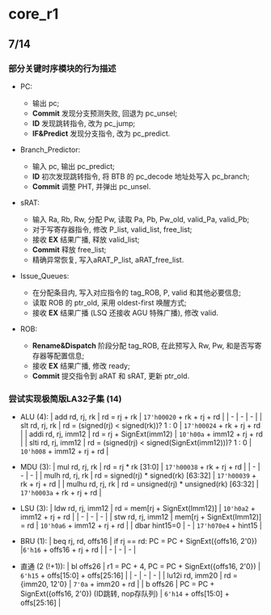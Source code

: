 # core_r1 #

## 7/14 ##

### 部分关键时序模块的行为描述 ###

- PC:
    - 输出 pc;
    - **Commit** 发现分支预测失败, 回退为 pc_unsel;
    - **ID** 发现跳转指令, 改为 pc_jump;
    - **IF&Predict** 发现分支指令, 改为 pc_predict.

- Branch_Predictor:
    - 输入 pc, 输出 pc_predict;
    - **ID** 初次发现跳转指令, 将 BTB 的 pc_decode 地址处写入 pc_branch;
    - **Commit** 调整 PHT, 并弹出 pc_unsel.

- sRAT:
    - 输入 Ra, Rb, Rw, 分配 Pw, 读取 Pa, Pb, Pw_old, valid_Pa, valid_Pb;
    - 对于写寄存器指令, 修改 P_list, valid_list, free_list;
    - 接收 **EX** 结果广播, 释放 valid_list;
    - **Commit** 释放 free_list;
    - 精确异常恢复, 写入aRAT_P_list, aRAT_free_list.

- Issue_Queues:
    - 在分配条目内, 写入对应指令的 tag_ROB, P, valid 和其他必要信息;
    - 读取 ROB 的 ptr_old, 采用 oldest-first 唤醒方式;
    - 接收 **EX** 结果广播 (LSQ 还接收 AGU 特殊广播), 修改 valid.

- ROB:
    - **Rename&Dispatch** 阶段分配 tag_ROB, 在此预写入 Rw, Pw, 和是否写寄存器等配置信息;
    - 接收 **EX** 结果广播, 修改 ready;
    - **Commit** 提交指令到 aRAT 和 sRAT, 更新 ptr_old.

### 尝试实现极简版LA32子集 (14) ###

- ALU (4):
    | add rd, rj, rk | rd = rj + rk | `17'h00020` + rk + rj + rd |
    | - | - | - |
    | slt rd, rj, rk | rd = (signed(rj) < signed(rk))? 1 : 0 | `17'h00024` + rk + rj + rd |
    | addi rd, rj, imm12 | rd = rj + SignExt(imm12) | `10'h00a` + imm12 + rj + rd |
    | slti rd, rj, imm12 | rd = (signed(rj) < signed(SignExt(imm12)))? 1 : 0 | `10'h008` + imm12 + rj + rd |

- MDU (3):
    | mul rd, rj, rk | rd = rj * rk [31:0] | `17'h00038` + rk + rj + rd |
    | - | - | - |
    | mulh rd, rj, rk | rd = signed(rj) * signed(rk) [63:32] | `17'h00039` + rk + rj + rd |
    | mulhu rd, rj, rk | rd = unsigned(rj) * unsigned(rk) [63:32] | `17'h0003a` + rk + rj + rd |

- LSU (3):
    | ldw rd, rj, imm12 | rd = mem[rj + SignExt(Imm12)] | `10'h0a2` + imm12 + rj + rd |
    | - | - | - |
    | stw rd, rj, imm12 | mem[rj + SignExt(Imm12)] = rd | `10'h0a6` + imm12 + rj + rd |
    | dbar hint15=0 | - | `17'h070e4` + hint15 |

- BRU (1):
    | beq rj, rd, offs16 | if rj == rd: PC = PC + SignExt({offs16, 2'0}) |`6'h16` + offs16 + rj + rd |
    | - | - | - |

- 直通 (2 (!+1)):
    | bl offs26 | r1 = PC + 4, PC = PC + SignExt({offs16, 2'0}) | `6'h15` + offs[15:0] + offs[25:16] |
    | - | - | - |
    | lu12i rd, imm20 | rd = {imm20, 12'0} | `7'0a` + imm20 + rd |
    | b offs26 | PC = PC + SignExt({offs16, 2'0}) (ID跳转, nop存队列) | `6'h14` + offs[15:0] + offs[25:16] |
